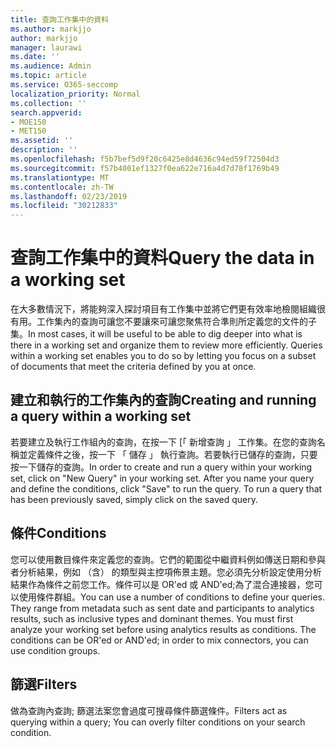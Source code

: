 ```yaml
---
title: 查詢工作集中的資料
ms.author: markjjo
author: markjjo
manager: laurawi
ms.date: ''
ms.audience: Admin
ms.topic: article
ms.service: O365-seccomp
localization_priority: Normal
ms.collection: ''
search.appverid:
- MOE150
- MET150
ms.assetid: ''
description: ''
ms.openlocfilehash: f5b7bef5d9f20c6425e8d4636c94ed59f72504d3
ms.sourcegitcommit: f57b4001ef1327f0ea622e716a4d7d78f1769b49
ms.translationtype: MT
ms.contentlocale: zh-TW
ms.lasthandoff: 02/23/2019
ms.locfileid: "30212833"
---
```

# <a name="query-the-data-in-a-working-set"></a><span data-ttu-id="78407-102">查詢工作集中的資料</span><span class="sxs-lookup"><span data-stu-id="78407-102">Query the data in a working set</span></span>

<span data-ttu-id="78407-p101">在大多數情況下，將能夠深入探討項目有工作集中並將它們更有效率地檢閱組織很有用。工作集內的查詢可讓您不要讓來可讓您聚焦符合準則所定義您的文件的子集。</span><span class="sxs-lookup"><span data-stu-id="78407-p101">In most cases, it will be useful to be able to dig deeper into what is there in a working set and organize them to review more efficiently. Queries within a working set enables you to do so by letting you focus on a subset of documents that meet the criteria defined by you at once.</span></span>

## <a name="creating-and-running-a-query-within-a-working-set"></a><span data-ttu-id="78407-105">建立和執行的工作集內的查詢</span><span class="sxs-lookup"><span data-stu-id="78407-105">Creating and running a query within a working set</span></span>

<span data-ttu-id="78407-p102">若要建立及執行工作組內的查詢，在按一下 [「 新增查詢 」 工作集。在您的查詢名稱並定義條件之後，按一下 「 儲存 」 執行查詢。若要執行已儲存的查詢，只要按一下儲存的查詢。</span><span class="sxs-lookup"><span data-stu-id="78407-p102">In order to create and run a query within your working set, click on "New Query" in your working set. After you name your query and define the conditions, click "Save" to run the query. To run a query that has been previously saved, simply click on the saved query.</span></span>

## <a name="conditions"></a><span data-ttu-id="78407-109">條件</span><span class="sxs-lookup"><span data-stu-id="78407-109">Conditions</span></span>

<span data-ttu-id="78407-p103">您可以使用數目條件來定義您的查詢。它們的範圍從中繼資料例如傳送日期和參與者分析結果，例如 （含） 的類型與主控項佈景主題。您必須先分析設定使用分析結果作為條件之前您工作。條件可以是 OR'ed 或 AND'ed;為了混合連接器，您可以使用條件群組。</span><span class="sxs-lookup"><span data-stu-id="78407-p103">You can use a number of conditions to define your queries. They range from metadata such as sent date and participants to analytics results, such as inclusive types and dominant themes. You must first analyze your working set before using analytics results as conditions. The conditions can be OR'ed or AND'ed; in order to mix connectors, you can use condition groups.</span></span>

## <a name="filters"></a><span data-ttu-id="78407-114">篩選</span><span class="sxs-lookup"><span data-stu-id="78407-114">Filters</span></span>
<span data-ttu-id="78407-115">做為查詢內查詢; 篩選法案您會過度可搜尋條件篩選條件。</span><span class="sxs-lookup"><span data-stu-id="78407-115">Filters act as querying within a query; You can overly filter conditions on your search condition.</span></span>


